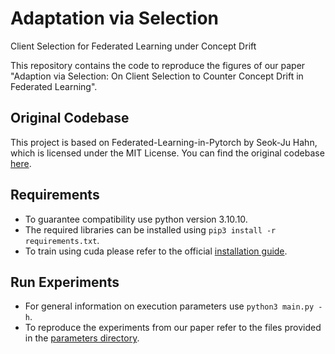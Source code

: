 # Adaptation via Selection
Client Selection for Federated Learning under Concept Drift

This repository contains the code to reproduce the figures of our paper "Adaption via Selection: On Client Selection to Counter Concept Drift in Federated Learning".

## Original Codebase

This project is based on Federated-Learning-in-Pytorch by Seok-Ju Hahn, which is licensed under the MIT License. You can find the original codebase [here](https://github.com/vaseline555/Federated-Learning-in-PyTorch).

## Requirements
* To guarantee compatibility use python version 3.10.10.
* The required libraries can be installed using `pip3 install -r requirements.txt`.
* To train using cuda please refer to the official [installation guide](https://pytorch.org/get-started/locally/).

## Run Experiments
* For general information on execution parameters use `python3 main.py -h`.
* To reproduce the experiments from our paper refer to the files provided in the [parameters directory](./sample-params/).
